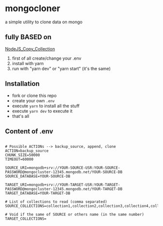 # mongocloner

a simple utility to clone data on mongo

## fully BASED on

[NodeJS_Copy_Collection](https://github.com/matszrmn/NodeJS_Copy_Collection/tree/master/src)

1. first of all create/change your .env
1. install with yarn
1. run with "yarn dev" or "yarn start" (it's the same)

## Installation

- fork or clone this repo
- create your own `.env`
- execute `yarn` to install all the stuff
- execute `yarn dev` to execute it
- that's all

## Content of .env

```env

# Possible ACTIONs --> backup_source, append, clone
ACTION=backup_source
CHUNK_SIZE=50000
TIMEOUT=60000

SOURCE_URI=mongodb+srv://YOUR-SOURCE-USR:YOUR-SOURCE-PASSWORD@mongocluster-12345.mongodb.net/YOUR-SOURCE-DB
SOURCE_DATABASE=YOUR-SOURCE-DB

TARGET_URI=mongodb+srv://YOUR-TARGET-USR:YOUR-TARGET-PASSWORD@mongocluster-12345.mongodb.net/YOUR-TARGET-DB
TARGET_DATABASE=YOUR-TARGET-DB

# List of collections to read (comma separated)
SOURCE_COLLECTIONS=collection1,collection2,collection3,collection4,collection5

# Void if the same of SOURCE or others name (in the same number)
TARGET_COLLECTIONS=

```

